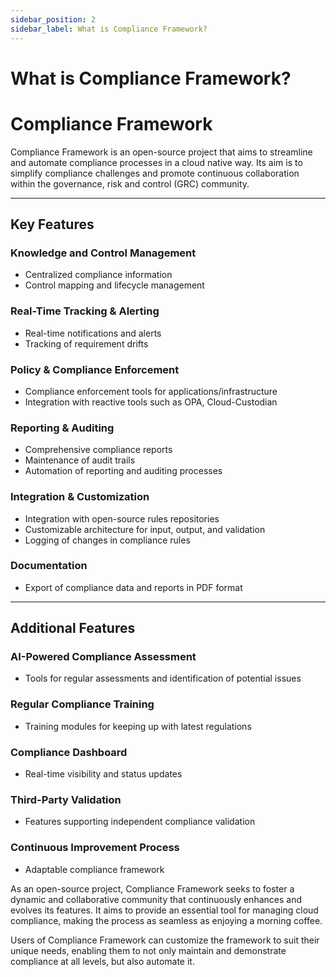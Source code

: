 ```yaml
---
sidebar_position: 2
sidebar_label: What is Compliance Framework?
---
```


# What is Compliance Framework?

# Compliance Framework

Compliance Framework is an open-source project that aims to streamline and automate compliance processes in a cloud native way. Its aim is to simplify compliance challenges and promote continuous collaboration within the governance, risk and control (GRC) community.

---

## Key Features

### Knowledge and Control Management

- Centralized compliance information
- Control mapping and lifecycle management

### Real-Time Tracking & Alerting

- Real-time notifications and alerts
- Tracking of requirement drifts

### Policy & Compliance Enforcement

- Compliance enforcement tools for applications/infrastructure
- Integration with reactive tools such as OPA, Cloud-Custodian

### Reporting & Auditing

- Comprehensive compliance reports
- Maintenance of audit trails
- Automation of reporting and auditing processes

### Integration & Customization

- Integration with open-source rules repositories
- Customizable architecture for input, output, and validation
- Logging of changes in compliance rules

### Documentation

- Export of compliance data and reports in PDF format

---

## Additional Features

### AI-Powered Compliance Assessment

- Tools for regular assessments and identification of potential issues

### Regular Compliance Training

- Training modules for keeping up with latest regulations

### Compliance Dashboard

- Real-time visibility and status updates

### Third-Party Validation

- Features supporting independent compliance validation

### Continuous Improvement Process

- Adaptable compliance framework

As an open-source project, Compliance Framework seeks to foster a dynamic and collaborative community that continuously enhances and evolves its features. It aims to provide an essential tool for managing cloud compliance, making the process as seamless as enjoying a morning coffee.

Users of Compliance Framework can customize the framework to suit their unique needs, enabling them to not only maintain and demonstrate compliance at all levels, but also automate it.
